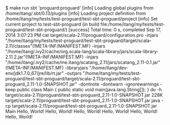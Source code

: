 $ make run
sbt 'proguard:proguard'
[info] Loading global plugins from /home/itang/.sbt/0.13/plugins
[info] Loading project definition from /home/itang/my/tests/test-proguard/test-sbt-proguard/project
[info] Set current project to test-sbt-proguard (in build file:/home/itang/my/tests/test-proguard/test-sbt-proguard/)
[success] Total time: 0 s, completed Sep 17, 2014 3:07:23 PM
cat target/scala-2.11/proguard/configuration.pro
-injars "/home/itang/my/tests/test-proguard/test-sbt-proguard/target/scala-2.11/classes"(!META-INF/MANIFEST.MF)
-injars "/home/itang/.ivy2/cache/org.scala-lang/scala-library/jars/scala-library-2.11.2.jar"(!META-INF/MANIFEST.MF)
-injars "/home/itang/.ivy2/cache/me.itang/scatang_2.11/jars/scatang_2.11-0.1.jar"(!META-INF/MANIFEST.MF)
-libraryjars "/home/itang/dev-env/jdk1.7.0_67/jre/lib/rt.jar"
-outjars "/home/itang/my/tests/test-proguard/test-sbt-proguard/target/scala-2.11/proguard/test-sbt-proguard_2.11-1.0-SNAPSHOT.jar"
-dontnote
-dontwarn
-ignorewarnings
-keep public class Main {
    public static void main(java.lang.String[]);
}
du -h target/scala-2.11/proguard/test-sbt-proguard_2.11-1.0-SNAPSHOT.jar
228K  target/scala-2.11/proguard/test-sbt-proguard_2.11-1.0-SNAPSHOT.jar
java -cp target/scala-2.11/proguard/test-sbt-proguard_2.11-1.0-SNAPSHOT.jar Main 
Hello, World!
Hello, World!
Hello, World!
Hello, World!
Hello, World!
Hello, World!
